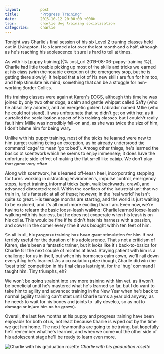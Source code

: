 ```yaml
---
layout:         post
title:          "Progress Training"
date:           2016-10-12 20:00:00 +0000
tags:           charlie dog training socialisation
categories:     charlie
---
```


Tonight was Charlie's final session of his six Level 2 training classes held out in Livingston. He's learned a lot over the last month and a half, although as he's reaching his adolescence it sure is hard to tell at times.

<!-- Read More -->

As with his [puppy training]({% post_url 2016-08-06-puppy-training %}), Charlie had little trouble picking up most of the skills and tricks we learned at his class (with the notable exception of the emergency stop, but he is getting there slowly). It helped that a lot of his new skills are fun for him too, and help stimulate his mind; something that can be a struggle for non-working Border Collies.

His training classes were again at [Karen's DOGS][karens-dogs-link], although this time he was joined by only two other dogs; a calm and gentle whippet called Saffy (who he absolutely adored), and an energetic golden Labrador named Millie (who he could not stand). It was unfortunate that he didn't get on with her, as it curtailed the socialisation aspect of his training classes, but I couldn't really fault him; Millie was incredibly full-on and, as she was twice the size of him, I don't blame him for being wary.

Unlike with his puppy training, most of the tricks he learned were new to him (target training being an exception, as he already understood the command 'cage' to mean 'go to bed'). Among other things, he's learned the basics of scentwork which he seems to enjoy immensely; it does have the unfortunate side-effect of making the flat smell like catnip. We don't play that game very often.

Along with scentwork, he's learned off-leash heel, incorporating stopping for turns, working in distracting environments, impulse control, emergency stops, target training, informal tricks (spin, walk backwards, crawl), and advanced distracted recall. Within the confines of the industrial unit that we train in, he's fantastic at all of these; however, in the 'real world' he isn't quite so great. His teenage months are starting, and the world is just waiting to be explored, and it's all much more exciting than I am. Even now, we're having to relearn the basic loose-leash walking; Charlie learned loose-leash walking with his harness, but he does not cooperate when his leash is on his collar. This would be fine if he didn't hate his harness with a passion, and cower in the corner every time it was brought within ten feet of him.

So all in all, his progress training has been great stimulation for him, if not terribly useful for the duration of his adolescence. That's not a criticism of Karen, she's been a fantastic trainer, but it looks like it's back-to-basics for Charlie for the next couple of months at least. Staying patient with him is a challenge for us in itself, but when his hormones calm down, we'll nail down everything he's learned. As a consolation prize though, Charlie did win the 'best trick' competition in his final class last night, for the 'hug' command I taught him. Tiny triumphs, eh?

We won't be going straight into any more training with him yet, as it won't be beneficial until he's mastered what he's learned so far, but I do want to take him to agility and advanced training in the New Year when he's back to normal (agility training can't start until Charlie turns a year old anyway, as he needs to wait for his bones and joints to fully develop, so as not to damage or injure him as he grows).

Overall, the last few months at his puppy and progress training have been enjoyable for both of us, not least because Charlie is wiped out by the time we get him home. The next few months are going to be trying, but hopefully he'll remember what he's learned, and when we come out the other side of his adolescent stage he'll be ready to learn even more.

![Charlie with his graduation rosette]({{site.baseurl}}/assets/img/progress-training-charlie-graduation.jpg)
*Charlie with his graduation rosette*

[karens-dogs-link]: http://karensdogs.co.uk/